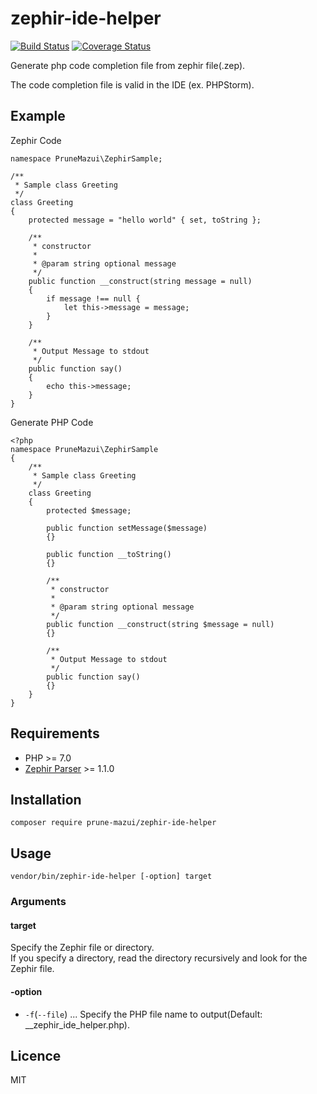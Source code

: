 zephir-ide-helper
===

[![Build Status](https://travis-ci.org/PruneMazui/zephir-ide-helper.svg?branch=master)](https://travis-ci.org/PruneMazui/zephir-ide-helper)
[![Coverage Status](https://coveralls.io/repos/github/PruneMazui/zephir-ide-helper/badge.svg?branch=master)](https://coveralls.io/github/PruneMazui/zephir-ide-helper?branch=master)

Generate php code completion file from zephir file(.zep).

The code completion file is valid in the IDE (ex. PHPStorm).


## Example

Zephir Code

```
namespace PruneMazui\ZephirSample;

/**
 * Sample class Greeting
 */
class Greeting
{
    protected message = "hello world" { set, toString };

    /**
     * constructor
     *
     * @param string optional message
     */
    public function __construct(string message = null)
    {
        if message !== null {
            let this->message = message;
        }
    }

    /**
     * Output Message to stdout
     */
    public function say()
    {
        echo this->message;
    }
}
```

Generate PHP Code

```
<?php
namespace PruneMazui\ZephirSample
{
    /**
     * Sample class Greeting
     */
    class Greeting
    {
        protected $message;

        public function setMessage($message)
        {}

        public function __toString()
        {}

        /**
         * constructor
         *
         * @param string optional message
         */
        public function __construct(string $message = null)
        {}

        /**
         * Output Message to stdout
         */
        public function say()
        {}
    }
}
```

## Requirements

* PHP >= 7.0
* [Zephir Parser](https://github.com/phalcon/php-zephir-parser) >= 1.1.0

## Installation

```
composer require prune-mazui/zephir-ide-helper
```

## Usage

```
vendor/bin/zephir-ide-helper [-option] target
```

### Arguments

#### target

Specify the Zephir file or directory.  
If you specify a directory, read the directory recursively and look for the Zephir file.  

#### -option

* `-f`(`--file`) ... Specify the PHP file name to output(Default: \_\_zephir\_ide\_helper.php).


## Licence

MIT

